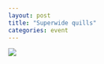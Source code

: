 ```yaml
---
layout: post
title: "Superwide quills"
categories: event
---
```

![](https://pics.livejournal.com/quillcraft/pic/000c2wze)
